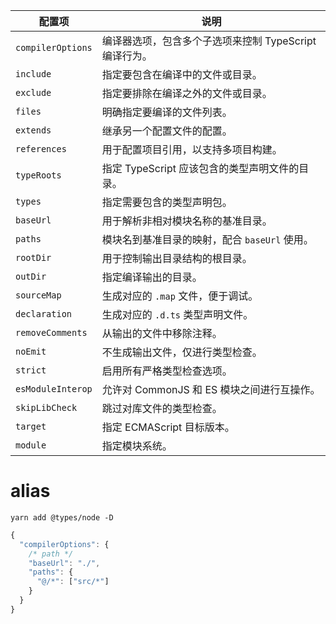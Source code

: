 
| 配置项            | 说明                                                   |
| ----------------- | ------------------------------------------------------ |
| `compilerOptions` | 编译器选项，包含多个子选项来控制 TypeScript 编译行为。 |
| `include`         | 指定要包含在编译中的文件或目录。                       |
| `exclude`         | 指定要排除在编译之外的文件或目录。                     |
| `files`           | 明确指定要编译的文件列表。                             |
| `extends`         | 继承另一个配置文件的配置。                             |
| `references`      | 用于配置项目引用，以支持多项目构建。                   |
| `typeRoots`       | 指定 TypeScript 应该包含的类型声明文件的目录。         |
| `types`           | 指定需要包含的类型声明包。                             |
| `baseUrl`         | 用于解析非相对模块名称的基准目录。                     |
| `paths`           | 模块名到基准目录的映射，配合 `baseUrl` 使用。          |
| `rootDir`         | 用于控制输出目录结构的根目录。                         |
| `outDir`          | 指定编译输出的目录。                                   |
| `sourceMap`       | 生成对应的 `.map` 文件，便于调试。                     |
| `declaration`     | 生成对应的 `.d.ts` 类型声明文件。                      |
| `removeComments`  | 从输出的文件中移除注释。                               |
| `noEmit`          | 不生成输出文件，仅进行类型检查。                       |
| `strict`          | 启用所有严格类型检查选项。                             |
| `esModuleInterop` | 允许对 CommonJS 和 ES 模块之间进行互操作。             |
| `skipLibCheck`    | 跳过对库文件的类型检查。                               |
| `target`          | 指定 ECMAScript 目标版本。                             |
| `module`          | 指定模块系统。                                         |

# alias

`yarn add @types/node -D`

```TypeScript
{
  "compilerOptions": {
    /* path */
    "baseUrl": "./",
    "paths": {
      "@/*": ["src/*"]
    }
  }
}
```